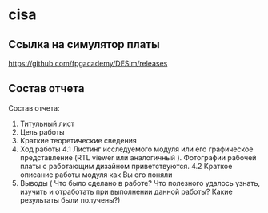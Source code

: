 # cisa

## Ссылка на симулятор платы

https://github.com/fpgacademy/DESim/releases

## Состав отчета

Состав отчета:
1. Титульный лист
2. Цель работы
3. Краткие теоретические сведения
4. Ход работы
4.1 Листинг исследуемого модуля или его графическое представление (RTL viewer или аналогичный ). Фотографии рабочей платы с работающим дизайном приветствуются.
4.2 Краткое описание работы модуля как Вы его поняли
5. Выводы (
Что было сделано в работе? 
Что полезного удалось узнать, изучить и отработать при выполнении данной работы? 
Какие результаты были получены?)